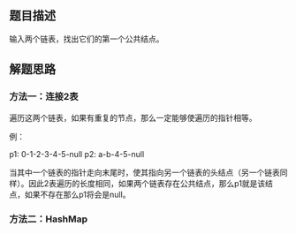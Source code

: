## 题目描述
输入两个链表，找出它们的第一个公共结点。

## 解题思路
### 方法一：连接2表
遍历这两个链表，如果有重复的节点，那么一定能够使遍历的指针相等。

例：

p1: 0-1-2-3-4-5-null
p2: a-b-4-5-null

当其中一个链表的指针走向末尾时，使其指向另一个链表的头结点（另一个链表同样）。因此2表遍历的长度相同，如果两个链表存在公共结点，那么p1就是该结点，如果不存在那么p1将会是null。
### 方法二：HashMap
